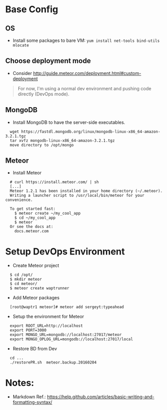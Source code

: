 # Base Config

## OS
* Install some packages to bare VM: `yum install net-tools bind-utils mlocate`

## Choose deployment mode
* Consider http://guide.meteor.com/deployment.html#custom-deployment
> For now, I'm using a normal dev environment and pushing code directly (DevOps mode).

## MongoDB

* Install MongoDB to have the server-side executables.

```
  wget https://fastdl.mongodb.org/linux/mongodb-linux-x86_64-amazon-3.2.1.tgz
  tar xvfz mongodb-linux-x86_64-amazon-3.2.1.tgz 
  move directory to /opt/mongo
```

## Meteor

* Install Meteor
```
  # curl https://install.meteor.com/ | sh
  [...]
  Meteor 1.2.1 has been installed in your home directory (~/.meteor).
  Writing a launcher script to /usr/local/bin/meteor for your convenience.
  
  To get started fast:
    $ meteor create ~/my_cool_app
    $ cd ~/my_cool_app
    $ meteor
  Or see the docs at:
    docs.meteor.com
```

# Setup DevOps Environment

* Create Meteor project
```
  $ cd /opt/
  $ mkdir meteor
  $ cd meteor/
  $ meteor create waptrunner
```

* Add Meteor packages
```
  [root@waptr1 meteor]# meteor add sergeyt:typeahead
```

* Setup the environment for Meteor
```
  export ROOT_URL=http://localhost
  export PORT=3000
  export MONGO_URL=mongodb://localhost:27017/meteor
  export MONGO_OPLOG_URL=mongodb://localhost:27017/local
```

* Restore BD from Dev
```
  cd ...
  ./restorePR.sh  meteor.backup.20160204
```

# Notes:
* Markdown Ref.: https://help.github.com/articles/basic-writing-and-formatting-syntax/
